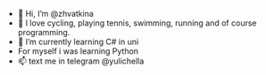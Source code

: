- 👋 Hi, I’m @zhvatkina
- 👀 I love cycling, playing tennis, swimming, running and of course programming.
- 🌱 I’m currently learning С# in uni
- For myself i was learning Python 
- 📫  text me in telegram @yulichella

<!---
zhvatkina/zhvatkina is a ✨ special ✨ repository because its `README.md` (this file) appears on your GitHub profile.
You can click the Preview link to take a look at your changes.
--->
